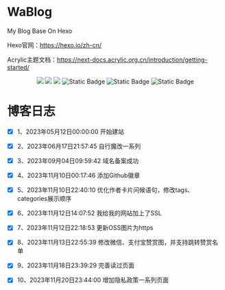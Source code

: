 # WaBlog


My Blog Base On Hexo

Hexo官网：https://hexo.io/zh-cn/

Acrylic主题文档：https://next-docs.acrylic.org.cn/introduction/getting-started/



<div align="center"> <img src="https://img.shields.io/badge/-HTML5-E34F26?style=flat-square&logo=html5&logoColor=white" /> <img src="https://img.shields.io/badge/-CSS3-1572B6?style=flat-square&logo=css3" /> <img src="https://img.shields.io/badge/-JavaScript-oringe?style=flat-square&logo=javascript" /> <img alt="Static Badge" src="https://img.shields.io/badge/hexo-blue?logo=hexo&logoColor=white&labelColor=blue"> <img alt="Static Badge" src="https://img.shields.io/badge/npm-%23CB3837?logo=npm&logoColor=white&labelColor=%23CB3837"> <img alt="Static Badge" src="https://img.shields.io/badge/theme-acrylic-green?logoColor=white">
</div>






# 博客日志

- [x] 1、2023年05月12日00:00:00 	开始建站
- [x] 2、2023年06月17日21:57:45     自行魔改一系列
- [x] 3、2023年09月04日09:59:42     域名备案成功
- [x] 4、2023年11月10日00:17:46     添加Github徽章
- [x] 5、2023年11月10日22:40:10     优化作者卡片问候语句，修改tags、categories展示顺序
- [x] 6、2023年11月12日14:07:52     我给我的网站加上了SSL
- [x] 7、2023年11月12日22:18:53     更新OSS图片为https
- [x] 8、2023年11月13日22:55:39     修改微信、支付宝赞赏图，并支持跳转赞赏名单
- [x] 9、2023年11月18日23:39:29     完善读过页面
- [x] 10、2023年11月20日23:44:00   增加隐私政策一系列页面

